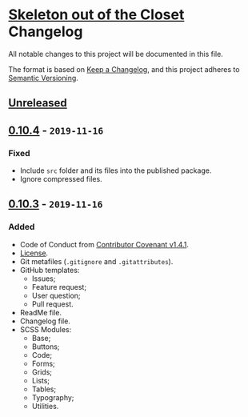 # [Skeleton out of the Closet](https://github.com/Nereare/skeleton-out-of-closet) Changelog

All notable changes to this project will be documented in this file.

The format is based on [Keep a Changelog](https://keepachangelog.com/en/1.0.0/),
and this project adheres to [Semantic Versioning](https://semver.org/spec/v2.0.0.html).

## [Unreleased]

## [0.10.4] - `2019-11-16`

### Fixed
* Include `src` folder and its files into the published package.
* Ignore compressed files.

## [0.10.3] - `2019-11-16`

### Added
* Code of Conduct from [Contributor Covenant v1.4.1](https://www.contributor-covenant.org/).
* [License](LICENSE.md).
* Git metafiles (`.gitignore` and `.gitattributes`).
* GitHub templates:
  - Issues;
  - Feature request;
  - User question;
  - Pull request.
* ReadMe file.
* Changelog file.
* SCSS Modules:
  - Base;
  - Buttons;
  - Code;
  - Forms;
  - Grids;
  - Lists;
  - Tables;
  - Typography;
  - Utilities.

[Unreleased]: https://github.com/Nereare/skeleton-out-of-closet/compare/v0.10.4...HEAD
[0.10.4]: https://github.com/Nereare/skeleton-out-of-closet/compare/v0.10.3...v0.10.4
[0.10.3]: https://github.com/Nereare/skeleton-out-of-closet/releases/tag/v0.10.3
